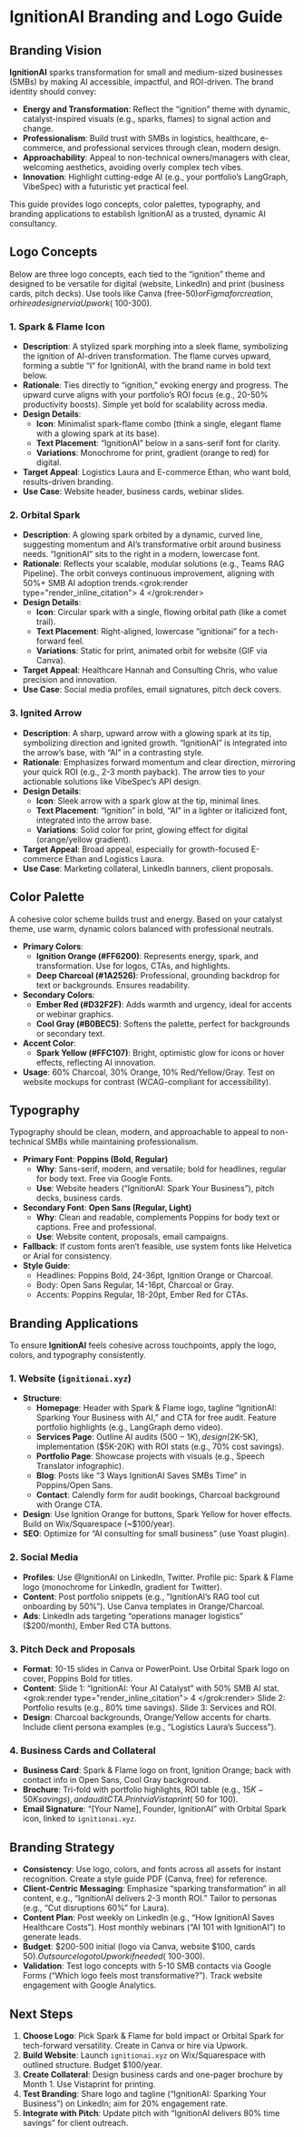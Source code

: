 # IgnitionAI Branding and Logo Guide

## Branding Vision
**IgnitionAI** sparks transformation for small and medium-sized businesses (SMBs) by making AI accessible, impactful, and ROI-driven. The brand identity should convey:
- **Energy and Transformation**: Reflect the “ignition” theme with dynamic, catalyst-inspired visuals (e.g., sparks, flames) to signal action and change.
- **Professionalism**: Build trust with SMBs in logistics, healthcare, e-commerce, and professional services through clean, modern design.
- **Approachability**: Appeal to non-technical owners/managers with clear, welcoming aesthetics, avoiding overly complex tech vibes.
- **Innovation**: Highlight cutting-edge AI (e.g., your portfolio’s LangGraph, VibeSpec) with a futuristic yet practical feel.

This guide provides logo concepts, color palettes, typography, and branding applications to establish IgnitionAI as a trusted, dynamic AI consultancy.

## Logo Concepts
Below are three logo concepts, each tied to the “ignition” theme and designed to be versatile for digital (website, LinkedIn) and print (business cards, pitch decks). Use tools like Canva (free-$50) or Figma for creation, or hire a designer via Upwork (~$100-300).

### 1. Spark & Flame Icon
- **Description**: A stylized spark morphing into a sleek flame, symbolizing the ignition of AI-driven transformation. The flame curves upward, forming a subtle “I” for IgnitionAI, with the brand name in bold text below.
- **Rationale**: Ties directly to “ignition,” evoking energy and progress. The upward curve aligns with your portfolio’s ROI focus (e.g., 20-50% productivity boosts). Simple yet bold for scalability across media.
- **Design Details**:
  - **Icon**: Minimalist spark-flame combo (think a single, elegant flame with a glowing spark at its base).
  - **Text Placement**: “IgnitionAI” below in a sans-serif font for clarity.
  - **Variations**: Monochrome for print, gradient (orange to red) for digital.
- **Target Appeal**: Logistics Laura and E-commerce Ethan, who want bold, results-driven branding.
- **Use Case**: Website header, business cards, webinar slides.

### 2. Orbital Spark
- **Description**: A glowing spark orbited by a dynamic, curved line, suggesting momentum and AI’s transformative orbit around business needs. “IgnitionAI” sits to the right in a modern, lowercase font.
- **Rationale**: Reflects your scalable, modular solutions (e.g., Teams RAG Pipeline). The orbit conveys continuous improvement, aligning with 50%+ SMB AI adoption trends.<grok:render type="render_inline_citation">
<argument name="citation_id">4</argument>
</grok:render>
- **Design Details**:
  - **Icon**: Circular spark with a single, flowing orbital path (like a comet trail).
  - **Text Placement**: Right-aligned, lowercase “ignitionai” for a tech-forward feel.
  - **Variations**: Static for print, animated orbit for website (GIF via Canva).
- **Target Appeal**: Healthcare Hannah and Consulting Chris, who value precision and innovation.
- **Use Case**: Social media profiles, email signatures, pitch deck covers.

### 3. Ignited Arrow
- **Description**: A sharp, upward arrow with a glowing spark at its tip, symbolizing direction and ignited growth. “IgnitionAI” is integrated into the arrow’s base, with “AI” in a contrasting style.
- **Rationale**: Emphasizes forward momentum and clear direction, mirroring your quick ROI (e.g., 2-3 month payback). The arrow ties to your actionable solutions like VibeSpec’s API design.
- **Design Details**:
  - **Icon**: Sleek arrow with a spark glow at the tip, minimal lines.
  - **Text Placement**: “Ignition” in bold, “AI” in a lighter or italicized font, integrated into the arrow base.
  - **Variations**: Solid color for print, glowing effect for digital (orange/yellow gradient).
- **Target Appeal**: Broad appeal, especially for growth-focused E-commerce Ethan and Logistics Laura.
- **Use Case**: Marketing collateral, LinkedIn banners, client proposals.

## Color Palette
A cohesive color scheme builds trust and energy. Based on your catalyst theme, use warm, dynamic colors balanced with professional neutrals.

- **Primary Colors**:
  - **Ignition Orange (#FF6200)**: Represents energy, spark, and transformation. Use for logos, CTAs, and highlights.
  - **Deep Charcoal (#1A2526)**: Professional, grounding backdrop for text or backgrounds. Ensures readability.
- **Secondary Colors**:
  - **Ember Red (#D32F2F)**: Adds warmth and urgency, ideal for accents or webinar graphics.
  - **Cool Gray (#B0BEC5)**: Softens the palette, perfect for backgrounds or secondary text.
- **Accent Color**:
  - **Spark Yellow (#FFC107)**: Bright, optimistic glow for icons or hover effects, reflecting AI innovation.
- **Usage**: 60% Charcoal, 30% Orange, 10% Red/Yellow/Gray. Test on website mockups for contrast (WCAG-compliant for accessibility).

## Typography
Typography should be clean, modern, and approachable to appeal to non-technical SMBs while maintaining professionalism.

- **Primary Font**: **Poppins (Bold, Regular)**  
  - **Why**: Sans-serif, modern, and versatile; bold for headlines, regular for body text. Free via Google Fonts.
  - **Use**: Website headers (“IgnitionAI: Spark Your Business”), pitch decks, business cards.
- **Secondary Font**: **Open Sans (Regular, Light)**  
  - **Why**: Clean and readable, complements Poppins for body text or captions. Free and professional.
  - **Use**: Website content, proposals, email campaigns.
- **Fallback**: If custom fonts aren’t feasible, use system fonts like Helvetica or Arial for consistency.
- **Style Guide**:  
  - Headlines: Poppins Bold, 24-36pt, Ignition Orange or Charcoal.  
  - Body: Open Sans Regular, 14-16pt, Charcoal or Gray.  
  - Accents: Poppins Regular, 18-20pt, Ember Red for CTAs.

## Branding Applications
To ensure **IgnitionAI** feels cohesive across touchpoints, apply the logo, colors, and typography consistently.

### 1. Website (`ignitionai.xyz`)
- **Structure**:
  - **Homepage**: Header with Spark & Flame logo, tagline “IgnitionAI: Sparking Your Business with AI,” and CTA for free audit. Feature portfolio highlights (e.g., LangGraph demo video).
  - **Services Page**: Outline AI audits ($500-1K), design ($2K-5K), implementation ($5K-20K) with ROI stats (e.g., 70% cost savings).
  - **Portfolio Page**: Showcase projects with visuals (e.g., Speech Translator infographic).
  - **Blog**: Posts like “3 Ways IgnitionAI Saves SMBs Time” in Poppins/Open Sans.
  - **Contact**: Calendly form for audit bookings, Charcoal background with Orange CTA.
- **Design**: Use Ignition Orange for buttons, Spark Yellow for hover effects. Build on Wix/Squarespace (~$100/year).
- **SEO**: Optimize for “AI consulting for small business” (use Yoast plugin).

### 2. Social Media
- **Profiles**: Use @IgnitionAI on LinkedIn, Twitter. Profile pic: Spark & Flame logo (monochrome for LinkedIn, gradient for Twitter).
- **Content**: Post portfolio snippets (e.g., “IgnitionAI’s RAG tool cut onboarding by 50%”). Use Canva templates in Orange/Charcoal.
- **Ads**: LinkedIn ads targeting “operations manager logistics” ($200/month), Ember Red CTA buttons.

### 3. Pitch Deck and Proposals
- **Format**: 10-15 slides in Canva or PowerPoint. Use Orbital Spark logo on cover, Poppins Bold for titles.
- **Content**: Slide 1: “IgnitionAI: Your AI Catalyst” with 50% SMB AI stat.<grok:render type="render_inline_citation">
<argument name="citation_id">4</argument>
</grok:render> Slide 2: Portfolio results (e.g., 80% time savings). Slide 3: Services and ROI.
- **Design**: Charcoal backgrounds, Orange/Yellow accents for charts. Include client persona examples (e.g., “Logistics Laura’s Success”).

### 4. Business Cards and Collateral
- **Business Card**: Spark & Flame logo on front, Ignition Orange; back with contact info in Open Sans, Cool Gray background.
- **Brochure**: Tri-fold with portfolio highlights, ROI table (e.g., $15K-50K savings), and audit CTA. Print via Vistaprint (~$50 for 100).
- **Email Signature**: “[Your Name], Founder, IgnitionAI” with Orbital Spark icon, linked to `ignitionai.xyz`.

## Branding Strategy
- **Consistency**: Use logo, colors, and fonts across all assets for instant recognition. Create a style guide PDF (Canva, free) for reference.
- **Client-Centric Messaging**: Emphasize “sparking transformation” in all content, e.g., “IgnitionAI delivers 2-3 month ROI.” Tailor to personas (e.g., “Cut disruptions 60%” for Laura).
- **Content Plan**: Post weekly on LinkedIn (e.g., “How IgnitionAI Saves Healthcare Costs”). Host monthly webinars (“AI 101 with IgnitionAI”) to generate leads.
- **Budget**: $200-500 initial (logo via Canva, website $100, cards $50). Outsource logo to Upwork if needed (~$100-300).
- **Validation**: Test logo concepts with 5-10 SMB contacts via Google Forms (“Which logo feels most transformative?”). Track website engagement with Google Analytics.

## Next Steps
1. **Choose Logo**: Pick Spark & Flame for bold impact or Orbital Spark for tech-forward versatility. Create in Canva or hire via Upwork.
2. **Build Website**: Launch `ignitionai.xyz` on Wix/Squarespace with outlined structure. Budget $100/year.
3. **Create Collateral**: Design business cards and one-pager brochure by Month 1. Use Vistaprint for printing.
4. **Test Branding**: Share logo and tagline (“IgnitionAI: Sparking Your Business”) on LinkedIn; aim for 20% engagement rate.
5. **Integrate with Pitch**: Update pitch with “IgnitionAI delivers 80% time savings” for client outreach.
